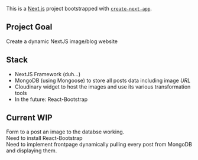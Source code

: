 This is a [Next.js](https://nextjs.org/) project bootstrapped with [`create-next-app`](https://github.com/vercel/next.js/tree/canary/packages/create-next-app).

## Project Goal
Create a dynamic NextJS image/blog website

## Stack
- NextJS Framework (duh...)
- MongoDB (using Mongoose) to store all posts data including image *URL*
- Cloudinary widget to host the images and use its various transformation tools
- In the future: React-Bootstrap

## Current WIP
Form to a post an image to the databse working.  
Need to install React-Bootstrap  
Need to implement frontpage dynamically pulling every post from MongoDB and displaying them.  
